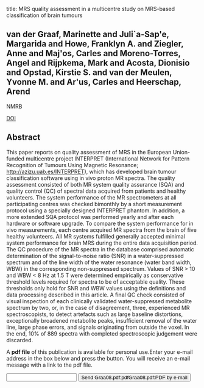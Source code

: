 title: MRS quality assessment in a multicentre study on MRS-based classification of brain tumours

## van der Graaf, Marinette and Juli`a-Sap'e, Margarida and Howe, Franklyn A. and Ziegler, Anne and Maj'os, Carles and Moreno-Torres, Angel and Rijpkema, Mark and Acosta, Dionisio and Opstad, Kirstie S. and van der Meulen, Yvonne M. and Ar'us, Carles and Heerschap, Arend
NMRB

<a href="https://doi.org/10.1002/nbm.1172">DOI</a>

## Abstract
This paper reports on quality assessment of MRS in the European Union-funded multicentre project INTERPRET (International Network for Pattern Recognition of Tumours Using Magnetic Resonance; http://azizu.uab.es/INTERPRET), which has developed brain tumour classification software using in vivo proton MR spectra. The quality assessment consisted of both MR system quality assurance (SQA) and quality control (QC) of spectral data acquired from patients and healthy volunteers. The system performance of the MR spectrometers at all participating centres was checked bimonthly by a short measurement protocol using a specially designed INTERPRET phantom. In addition, a more extended SQA protocol was performed yearly and after each hardware or software upgrade. To compare the system performance for in vivo measurements, each centre acquired MR spectra from the brain of five healthy volunteers. All MR systems fulfilled generally accepted minimal system performance for brain MRS during the entire data acquisition period. The QC procedure of the MR spectra in the database comprised automatic determination of the signal-to-noise ratio (SNR) in a water-suppressed spectrum and of the line width of the water resonance (water band width, WBW) in the corresponding non-suppressed spectrum. Values of SNR > 10 and WBW < 8 Hz at 1.5 T were determined empirically as conservative threshold levels required for spectra to be of acceptable quality. These thresholds only hold for SNR and WBW values using the definitions and data processing described in this article. A final QC check consisted of visual inspection of each clinically validated water-suppressed metabolite spectrum by two, or, in the case of disagreement, three, experienced MR spectroscopists, to detect artefacts such as large baseline distortions, exceptionally broadened metabolite peaks, insufficient removal of the water line, large phase errors, and signals originating from outside the voxel. In the end, 10% of 889 spectra with completed spectroscopic judgement were discarded.

A <b>pdf file</b> of this publication is available for personal use.Enter your e-mail address in the box below and press the button. You will receive an e-mail message with a link to the pdf file.
<form action="sender.php">  <input type="text" name="email">  <input type="submit" value="Send Graa08.pdf:pdfGraa08.pdf:PDF by e-mail"></form>